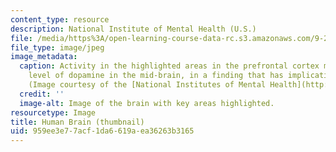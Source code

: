 ```yaml
---
content_type: resource
description: National Institute of Mental Health (U.S.)
file: /media/https%3A/open-learning-course-data-rc.s3.amazonaws.com/9-22j-a-clinical-approach-to-the-human-brain-fall-2006/959ee3e77acf1da6619aea36263b3165_9-22jf06-th.jpg
file_type: image/jpeg
image_metadata:
  caption: Activity in the highlighted areas in the prefrontal cortex may affect the
    level of dopamine in the mid-brain, in a finding that has implications for schizophrenia.
    (Image courtesy of the [National Institutes of Mental Health](http://www.nimh.nih.gov/).)
  credit: ''
  image-alt: Image of the brain with key areas highlighted.
resourcetype: Image
title: Human Brain (thumbnail)
uid: 959ee3e7-7acf-1da6-619a-ea36263b3165
---
```

